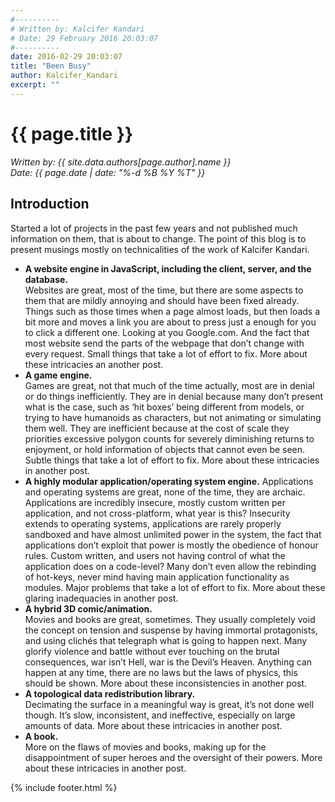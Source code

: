 ```yaml
---
#----------
# Written by: Kalcifer Kandari
# Date: 29 February 2016 20:03:07
#----------
date: 2016-02-29 20:03:07
title: "Been Busy"
author: Kalcifer_Kandari
excerpt: ""
---
```

# {{ page.title }}
*Written by: {{ site.data.authors[page.author].name }}*  
*Date: {{ page.date | date: "%-d %B %Y %T" }}*

## Introduction

Started a lot of projects in the past few years and not published much information on them, that is about to change. The point of this blog is to present musings mostly on technicalities of the work of Kalcifer Kandari.

- **A website engine in JavaScript, including the client, server, and the database.**  
Websites are great, most of the time, but there are some aspects to them that are mildly annoying and should have been fixed already. Things such as those times when a page almost loads, but then loads a bit more and moves a link you are about to press just a enough for you to click a different one. Looking at you Google.com. And the fact that most website send the parts of the webpage that don’t change with every request. Small things that take a lot of effort to fix. More about these intricacies an another post.
- **A game engine.**  
Games are great, not that much of the time actually, most are in denial or do things inefficiently. They are in denial because many don’t present what is the case, such as ‘hit boxes’ being different from models, or trying to have humanoids as characters, but not animating or simulating them well. They are inefficient because at the cost of scale they priorities excessive polygon counts for severely diminishing returns to enjoyment, or hold information of objects that cannot even be seen. Subtle things that take a lot of effort to fix. More about these intricacies in another post.
- **A highly modular application/operating system engine.**
Applications and operating systems are great, none of the time, they are archaic. Applications are incredibly insecure, mostly custom written per application, and not cross-platform, what year is this? Insecurity extends to operating systems, applications are rarely properly sandboxed and have almost unlimited power in the system, the fact that applications don’t exploit that power is mostly the obedience of honour rules. Custom written, and users not having control of what the application does on a code-level? Many don’t even allow the rebinding of hot-keys, never mind having main application functionality as modules. Major problems that take a lot of effort to fix. More about these glaring inadequacies in another post.
- **A hybrid 3D comic/animation.**  
Movies and books are great, sometimes. They usually completely void the concept on tension and suspense by having immortal protagonists, and using clichés that telegraph what is going to happen next. Many glorify violence and battle without ever touching on the brutal consequences, war isn’t Hell, war is the Devil’s Heaven. Anything can happen at any time, there are no laws but the laws of physics, this should be shown. More about these inconsistencies in another post.
- **A topological data redistribution library.**  
Decimating the surface in a meaningful way is great, it’s not done well though. It’s slow, inconsistent, and ineffective, especially on large amounts of data. More about these intricacies in another post.
- **A book.**  
More on the flaws of movies and books, making up for the disappointment of super heroes and the oversight of their powers. More about these intricacies in another post.

{% include footer.html %}